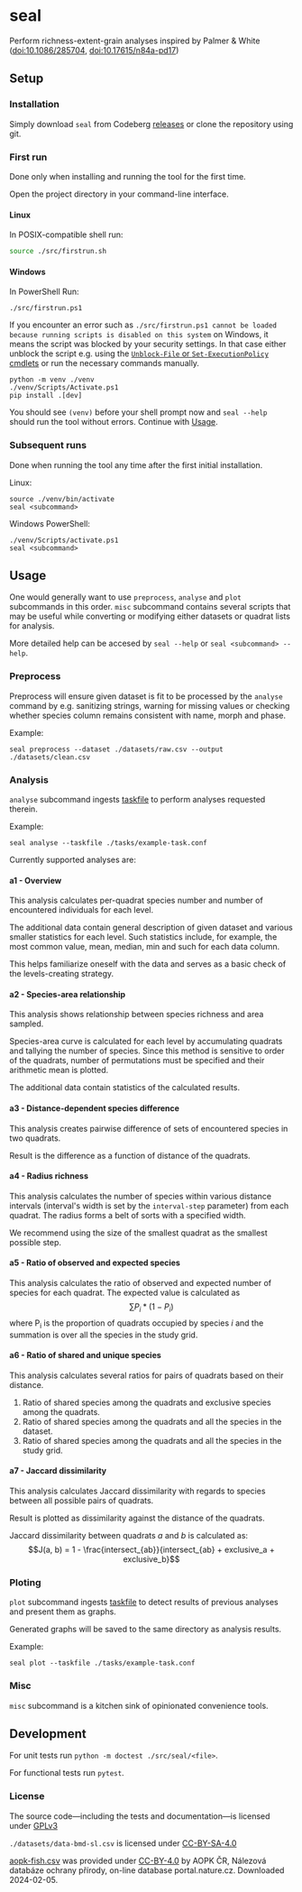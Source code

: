 # seal

Perform richness-extent-grain analyses inspired by Palmer & White
([doi:10.1086/285704](https://doi.org/10.1086/285704), [doi:10.17615/n84a-pd17](https://doi.org/10.17615/n84a-pd17))

## Setup

### Installation

Simply download `seal` from Codeberg [releases](https://codeberg.org/mmatous/seal)
or clone the repository using git.

### First run

Done only when installing and running the tool for the first time.

Open the project directory in your
command-line interface.

#### Linux

In POSIX-compatible shell run:
```bash
source ./src/firstrun.sh
```

#### Windows

In PowerShell Run:
```
./src/firstrun.ps1
```

If you encounter an error such as `./src/firstrun.ps1 cannot be loaded because running scripts is disabled on this system`
on Windows, it means the script was blocked by your
security settings. In that case either unblock
the script e.g. using the [`Unblock-File` or `Set-ExecutionPolicy` cmdlets](https://learn.microsoft.com/en-us/powershell/module/microsoft.powershell.security/set-executionpolicy?view=powershell-7.4#example-7-unblock-a-script-to-run-it-without-changing-the-execution-policy) or run the
necessary commands manually.

```
python -m venv ./venv
./venv/Scripts/Activate.ps1
pip install .[dev]
```


You should see `(venv)` before your shell prompt now and `seal --help`
should run the tool without errors. Continue with [Usage](#Usage).

### Subsequent runs

Done when running the tool any time after the first initial installation.

Linux:
```
source ./venv/bin/activate
seal <subcommand>
```

Windows PowerShell:
```
./venv/Scripts/activate.ps1
seal <subcommand>
```

## Usage

One would generally want to use `preprocess`, `analyse` and `plot` subcommands in this order.
`misc` subcommand contains several scripts that
may be useful while converting or modifying either datasets or quadrat
lists for analysis.

More detailed help can be accesed by `seal --help`
or `seal <subcommand> --help`.

### Preprocess

Preprocess will ensure given dataset is fit to be processed
by the `analyse` command by e.g. sanitizing strings,
warning for missing values or
checking whether species column remains consistent with
name, morph and phase.

Example:
```
seal preprocess --dataset ./datasets/raw.csv --output ./datasets/clean.csv
```


### Analysis

`analyse` subcommand ingests [taskfile](./tasks/example-task.conf)
to perform analyses requested therein.

Example:
```
seal analyse --taskfile ./tasks/example-task.conf
```

Currently supported analyses are:

#### a1 - Overview

This analysis calculates per-quadrat species number
and number of encountered individuals for each level.

The additional data contain general description of given dataset and various smaller statistics for each level.
Such statistics include, for example, the most common value, mean, median, min and such for each data column.

This helps familiarize oneself with the data and serves as a basic check of the levels-creating strategy.

#### a2 - Species-area relationship

This analysis shows relationship between species richness and area sampled.

Species-area curve is calculated for each level by accumulating quadrats
and tallying the number of species. Since this method is sensitive to order of the
quadrats, number of permutations must be specified and their arithmetic mean is plotted.

The additional data contain statistics of the calculated results.

#### a3 - Distance-dependent species difference

This analysis creates pairwise difference of sets of encountered species
in two quadrats.

Result is the difference as a function of distance of the quadrats.

#### a4 - Radius richness

This analysis calculates the number of species within various distance intervals (interval's width is set by
the `interval-step` parameter)
from each quadrat. The radius forms a belt of sorts with a specified width.

We recommend using the size of the smallest quadrat as the smallest possible step.

#### a5 - Ratio of observed and expected species

This analysis calculates the ratio of observed and expected number of species for each
quadrat. The expected value is calculated as $$\sum_{}P_i * (1 - P_i)$$  where P<sub>i</sub> is the proportion
of quadrats occupied by species _i_ and the summation is over all the species in the study grid.

#### a6 - Ratio of shared and unique species

This analysis calculates several ratios for pairs of quadrats based on their distance.
1) Ratio of shared species among the quadrats and exclusive species among the quadrats.
2) Ratio of shared species among the quadrats and all
the species in the dataset.
3) Ratio of shared species among the quadrats and
all the species in the study grid.


#### a7 - Jaccard dissimilarity

This analysis calculates Jaccard dissimilarity with regards to species between
all possible pairs of quadrats.

Result is plotted as dissimilarity against the distance
of the quadrats.

Jaccard dissimilarity between quadrats _a_ and _b_ is calculated as:
$$J(a, b) = 1 - \frac{intersect_{ab}}{intersect_{ab} + exclusive_a + exclusive_b}$$



### Ploting

`plot` subcommand ingests [taskfile](./tasks/example-task.conf) to detect results of previous analyses
and present them as graphs.

Generated graphs will be saved to the same directory as
analysis results.

Example:
```
seal plot --taskfile ./tasks/example-task.conf
```

### Misc

`misc` subcommand is a kitchen sink of opinionated
convenience tools.

## Development

For unit tests run `python -m doctest ./src/seal/<file>`.

For functional tests run `pytest`.

### License
The source code—including the tests and documentation—is licensed under [GPLv3](./LICENSE)

`./datasets/data-bmd-sl.csv` is licensed under [CC-BY-SA-4.0](./datasets/LICENSE)

[aopk-fish.csv](./datasets/aopk-fish.csv) was provided under [CC-BY-4.0](https://creativecommons.org/licenses/by/4.0/)
by AOPK ČR, Nálezová databáze ochrany přírody, on-line database portal.nature.cz. Downloaded 2024-02-05.
